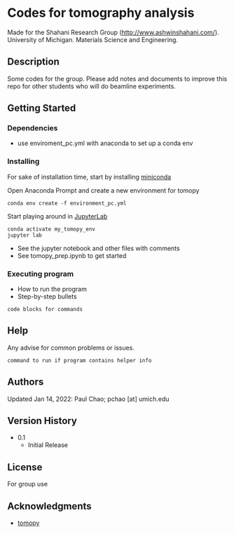 # Codes for tomography analysis

Made for the Shahani Research Group (http://www.ashwinshahani.com/). University of Michigan. Materials Science and Engineering. 

## Description

Some codes for the group. Please add notes and documents to improve this repo for other students who will do beamline experiments.

## Getting Started

### Dependencies

* use enviroment_pc.yml with anaconda to set up a conda env

### Installing

For sake of installation time, start by installing [miniconda](https://docs.conda.io/projects/conda/en/latest/user-guide/install/windows.html) 

Open Anaconda Prompt and create a new environment for tomopy
```
conda env create -f environment_pc.yml
```

Start playing around in [JupyterLab](https://jupyterlab.readthedocs.io/en/stable/getting_started/overview.html)
```
conda activate my_tomopy_env
jupyter lab
```

* See the jupyter notebook and other files with comments
* See tomopy_prep.ipynb to get started

### Executing program

* How to run the program
* Step-by-step bullets
```
code blocks for commands
```

## Help

Any advise for common problems or issues.
```
command to run if program contains helper info
```

## Authors

Updated Jan 14, 2022: Paul Chao; pchao [at] umich.edu

## Version History

* 0.1
    * Initial Release

## License

For group use

## Acknowledgments

* [tomopy](https://tomopy.readthedocs.io/en/latest/)
